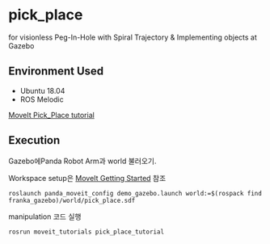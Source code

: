 # pick_place
for visionless Peg-In-Hole with Spiral Trajectory & Implementing objects at Gazebo
## Environment Used
* Ubuntu 18.04
* ROS Melodic

[MoveIt Pick_Place tutorial](http://docs.ros.org/en/melodic/api/moveit_tutorials/html/index.html)

## Execution
Gazebo에Panda Robot Arm과 world 불러오기.

Workspace setup은 [MoveIt Getting Started](http://docs.ros.org/en/melodic/api/moveit_tutorials/html/doc/getting_started/getting_started.html) 참조
```
roslaunch panda_moveit_config demo_gazebo.launch world:=$(rospack find franka_gazebo)/world/pick_place.sdf
```
manipulation 코드 실행
```
rosrun moveit_tutorials pick_place_tutorial
```

